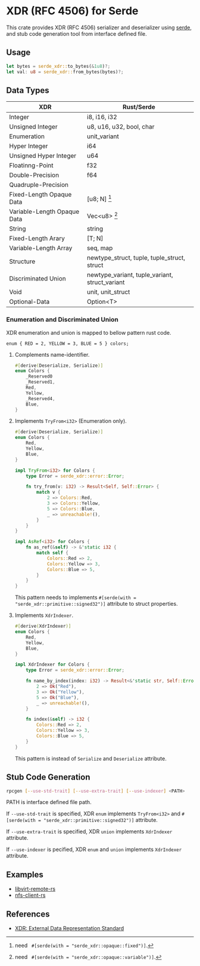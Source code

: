 # XDR (RFC 4506) for Serde

This crate provides XDR (RFC 4506) serializer and deserializer using [serde](https://github.com/serde-rs/serde),
and stub code generation tool from interface defined file.

## Usage

```rust
let bytes = serde_xdr::to_bytes(&1u8)?;
let val: u8 = serde_xdr::from_bytes(bytes)?;
```

## Data Types

| XDR                         | Rust/Serde                                     |
| --------------------------- | ---------------------------------------------- |
| Integer                     | i8, i16, i32                                   |
| Unsigned Integer            | u8, u16, u32, bool, char                       |
| Enumeration                 | unit_variant                                   |
| Hyper Integer               | i64                                            |
| Unsigned Hyper Integer      | u64                                            |
| Floatinng-Point             | f32                                            |
| Double-Precision            | f64                                            |
| Quadruple-Precision         |                                                |
| Fixed-Length Opaque Data    | [u8; N] [^1]                                   |
| Variable-Length Opaque Data | Vec\<u8> [^2]                                  |
| String                      | string                                         |
| Fixed-Length Arary          | [T; N]                                         |
| Variable-Length Array       | seq, map                                       |
| Structure                   | newtype_struct, tuple, tuple_struct, struct    |
| Discriminated Union         | newtype_variant, tuple_variant, struct_variant |
| Void                        | unit, unit_struct                              |
| Optional-Data               | Option\<T>                                     |

[^1]: need ` #[serde(with = "serde_xdr::opaque::fixed")]`.
[^2]: need ` #[serde(with = "serde_xdr::opaque::variable")]`.

### Enumeration and Discriminated Union

XDR enumeration and union is mapped to bellow pattern rust code.

```
enum { RED = 2, YELLOW = 3, BLUE = 5 } colors;
```

1. Complements name-identifier.

   ```rust
   #[derive(Deserialize, Serialize)]
   enum Colors {
       _Reserved0
       _Reserved1,
       Red,
       Yellow,
       _Reserved4,
       Blue,
   }
   ```

2. Implements `TryFrom<i32>` (Enumeration only).

   ```rust
   #[derive(Deserialize, Serialize)]
   enum Colors {
       Red,
       Yellow,
       Blue,
   }
   
   impl TryFrom<i32> for Colors {
       type Error = serde_xdr::error::Error;
   
       fn try_from(v: i32) -> Result<Self, Self::Error> {
           match v {
               2 => Colors::Red,
               3 => Colors::Yellow,
               5 => Colors::Blue,
               _ => unreachable!(),
           }
       }
   }
   
   impl AsRef<i32> for Colors {
       fn as_ref(&self) -> &'static i32 {
           match self {
               Colors::Red => 2,
               Colors::Yellow => 3,
               Colors::Blue => 5,
           }
       }
   }
   ```

   This pattern needs to implements `#[serde(with = "serde_xdr::primitive::signed32")]` attribute to struct properties.

3. Implements `XdrIndexer`.

   ```rust
   #[derive(XdrIndexer)]
   enum Colors {
       Red,
       Yellow,
       Blue,
   }
   
   impl XdrIndexer for Colors {
       type Error = serde_xdr::error::Error;
   
       fn name_by_index(index: i32) -> Result<&'static str, Self::Error> {
           2 => Ok("Red"),
           3 => Ok("Yellow"),
           5 => Ok("Blue"),
           _ => unreachable!(),
       }
   
       fn index(&self) -> i32 {
           Colors::Red => 2,
           Colors::Yellow => 3,
           Colors::Blue => 5,
       }
   }
   ```

   This pattern is instead of `Serialize` and `Deserialize` attribute.

## Stub Code Generation

```sh
rpcgen [--use-std-trait] [--use-extra-trait] [--use-indexer] <PATH>
```

PATH is interface defined file path.

If `--use-std-trait` is specified,
XDR `enum` implements `TryFrom<i32>` and `#[serde(with = "serde_xdr::primitive::signed32")]` attribute.

If `--use-extra-trait` is specified, XDR `union` implements `XdrIndexer` attribute.

If `--use-indexer` is pecified, XDR `enum` and `union` implements `XdrIndexer` attribute.

## Examples

- [libvirt-remote-rs](https://github.com/9506hqwy/libvirt-remote-rs)
- [nfs-client-rs](https://github.com/9506hqwy/nfs-client-rs)

## References

- [XDR: External Data Representation Standard](https://www.rfc-editor.org/rfc/rfc4506.txt)
